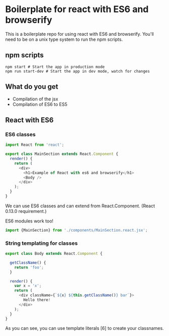 # Boilerplate for react with ES6 and browserify

This is a boilerplate repo for using react with ES6 and browserify. You'll need to
be on a unix type system to run the npm scripts.

## npm scripts

```
npm start # Start the app in production mode
npm run start-dev # Start the app in dev mode, watch for changes
```

## What do you get

* Compilation of the jsx
* Compilation of ES6 to ES5

## React with ES6

### ES6 classes

```js
import React from 'react';

export class MainSection extends React.Component {
  render() {
    return (
      <div>
        <h1>Example of React with es6 and browserify</h1>
        <Body />
      </div>
    );
  }
}
```

We can use ES6 classes and can extend from React.Component. (React 0.13.0 requirement.)

ES6 modules work too!

```js
import {MainSection} from './components/MainSection.react.jsx';
```

### String templating for classes

```js
export class Body extends React.Component {

  getClassName() {
    return 'foo';
  }

  render() {
    var x = 'x';
    return (
      <div className={`${x} ${this.getClassName()} bar`}>
        Hello there!
      </div>
    );
  }
}
```

As you can see, you can use template literals [6] to create your classnames.
